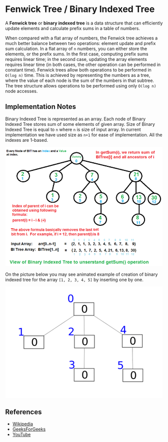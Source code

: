 # Fenwick Tree / Binary Indexed Tree

A **Fenwick tree** or **binary indexed tree** is a data
structure that can efficiently update elements and
calculate prefix sums in a table of numbers.

When compared with a flat array of numbers, the Fenwick tree achieves a
much better balance between two operations: element update and prefix sum
calculation. In a flat array of `n` numbers, you can either store the elements,
or the prefix sums. In the first case, computing prefix sums requires linear
time; in the second case, updating the array elements requires linear time
(in both cases, the other operation can be performed in constant time).
Fenwick trees allow both operations to be performed in `O(log n)` time.
This is achieved by representing the numbers as a tree, where the value of
each node is the sum of the numbers in that subtree. The tree structure allows
operations to be performed using only `O(log n)` node accesses.

## Implementation Notes

Binary Indexed Tree is represented as an array. Each node of Binary Indexed Tree
stores sum of some elements of given array. Size of Binary Indexed Tree is equal
to `n` where `n` is size of input array. In current implementation we have used
size as `n+1` for ease of implementation. All the indexes are 1-based.

![Binary Indexed Tree](../assets/BITSum.png)

On the picture below you may see animated example of
creation of binary indexed tree for the
array `[1, 2, 3, 4, 5]` by inserting one by one.

![Fenwick Tree](../assets/BITDemo.gif)

## References

- [Wikipedia](https://en.wikipedia.org/wiki/Fenwick_tree)
- [GeeksForGeeks](https://www.geeksforgeeks.org/binary-indexed-tree-or-fenwick-tree-2/)
- [YouTube](https://www.youtube.com/watch?v=CWDQJGaN1gY&index=18&t=0s&list=PLLXdhg_r2hKA7DPDsunoDZ-Z769jWn4R8)
